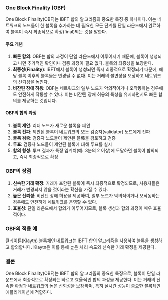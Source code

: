 ### One Block Finality (OBF)
One Block Finality(OBF)는 IBFT 합의 알고리즘의 중요한 특징 중 하나이다. 이는 네트워크의 노드들이 한 블록을 추가하는 데 필요한 모든 단계를 단일 라운드에서 완료하여 블록이 즉시 최종적으로 확정(final)되는 것을 말한다.
#### 주요 개념
1. **빠른 합의**: OBF는 합의 과정이 단일 라운드에서 이루어지기 때문에, 블록이 생성되고 나면 추가적인 확인이나 검증 과정이 필요 없다. 블록의 최종성을 보장한다.
2. **최종성(Finality)**: IBFT에서 블록이 생성되면 즉시 최종적으로 확정되기 때문에, 해당 블록 이후의 블록들은 변경될 수 없다. 이는 거래의 불변성을 보장하고 네트워크의 신뢰성을 높인다.
3. **비잔틴 장애 허용**: OBF는 네트워크의 일부 노드가 악의적이거나 오작동하는 경우에도 안전하게 작동할 수 있다. 이는 비잔틴 장애 허용의 특성을 유지하면서도 빠른 합의를 제공하는 것입니다.
#### OBF의 합의 과정
1. **블록 제안**: 리더 노드가 새로운 블록을 제안
2. **블록 전파**: 제안된 블록이 네트워크의 모든 검증자(validator) 노드에게 전파
3. **블록 검증**: 검증자 노드들이 제안된 블록을 검토하고 검증
4. **투표**: 검증자 노드들이 제안된 블록에 대해 투표를 실시
5. **합의 형성**: 투표 결과가 특정 임계치(예: 3분의 2 이상)에 도달하면 블록이 합의되고, 즉시 최종적으로 확정
### OBF의 장점
1. **신속한 거래 확정**: 거래가 포함된 블록이 즉시 최종적으로 확정되므로, 사용자들은 거래가 변경되지 않을 것이라는 확신을 가질 수 있다.
2. **높은 신뢰성**: 비잔틴 장애 허용을 제공하여, 일부 노드가 악의적이거나 오작동하는 경우에도 안전하게 네트워크를 운영할 수 있다.
3. **효율성**: 단일 라운드에서 합의가 이루어지므로, 블록 생성과 합의 과정이 매우 효율적이다.
### OBF의 적용 예
클레이튼(Klaytn) 블록체인 네트워크는 IBFT 합의 알고리즘을 사용하여 블록을 생성하고 합의합니다. Klaytn은 이를 통해 높은 처리 속도와 신속한 거래 확정을 제공한다.

### 결론
One Block Finality(OBF)는 IBFT 합의 알고리즘의 중요한 특징으로, 블록이 단일 라운드에서 최종적으로 확정되는 빠르고 효율적인 합의 과정을 제공한다. 이는 거래의 신속한 확정과 네트워크의 높은 신뢰성을 보장하며, 특히 실시간 성능이 중요한 블록체인 애플리케이션에 적합하다.